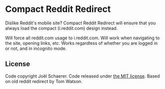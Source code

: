 # Compact Reddit Redirect

Dislike Reddit's mobile site? Compact Reddit Redirect will ensure that you always load the compact (i.reddit.com) design instead.

Will force all reddit.com usage to i.reddit.com. Will work when navigating to the site, opening links, etc. Works regardless of whether you are logged in or not, and in incognito mode.

## License

Code copyright Joël Schaerer. Code released under [the MIT license](LICENSE.txt).
Based on old reddit redirect by Tom Watson.
